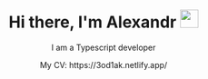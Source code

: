 <h1 align="center">Hi there, I'm Alexandr</a> 
<img src="https://github.com/blackcater/blackcater/raw/main/images/Hi.gif" height="32"/></h1>

<p align="center">I am a Typescript developer</p>

<p align="center">My CV: https://3od1ak.netlify.app/</p>
